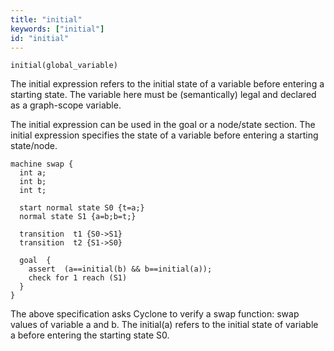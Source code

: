 ```yaml
---
title: "initial" 
keywords: ["initial"] 
id: "initial"
---
```


```cyclone
initial(global_variable)
```

The initial expression refers to the initial state of a variable before entering a starting state. The variable here must be (semantically) legal and declared as a graph-scope variable.

The initial expression can be used in the goal or a node/state section. The initial expression specifies the state of a variable before entering a starting state/node.

```cyclone
machine swap { 
  int a;
  int b;
  int t;

  start normal state S0 {t=a;}
  normal state S1 {a=b;b=t;}
  
  transition  t1 {S0->S1}
  transition  t2 {S1->S0}
  
  goal  { 
    assert  (a==initial(b) && b==initial(a)); 
    check for 1 reach (S1) 
  }
} 
```

The above specification asks Cyclone to verify a swap function: swap values of variable a and b. The initial(a) refers to the initial state of variable a before entering the starting state S0.